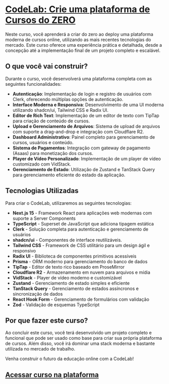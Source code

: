 # [CodeLab: Crie uma plataforma de Cursos do ZERO](https://www.devbygb.com/courses/codelab-crie-uma-plataforma-de-cursos/details)

Neste curso, você aprenderá a criar do zero ao deploy uma plataforma moderna de cursos online, utilizando as mais recentes tecnologias do mercado. Este curso oferece uma experiência prática e detalhada, desde a concepção até a implementação final de um projeto completo e escalável.

## O que você vai construir?
Durante o curso, você desenvolverá uma plataforma completa com as seguintes funcionalidades:

- **Autenticação**: Implementação de login e registro de usuários com Clerk, oferecendo múltiplas opções de autenticação.
- **Interface Moderna e Responsiva**: Desenvolvimento de uma UI moderna utilizando shadcn/ui, Tailwind CSS e Radix UI.
- **Editor de Rich Text**: Implementação de um editor de texto com TipTap para criação de conteúdo de cursos.
- **Upload e Gerenciamento de Arquivos**: Sistema de upload de arquivos com suporte a drag-and-drop e integração com Cloudflare R2.
- **Dashboard Administrativo**: Painel completo para gerenciamento de cursos, usuários e conteúdo.
- **Sistema de Pagamentos**: Integração com gateway de pagamento (Asaas) para monetização dos cursos.
- **Player de Vídeo Personalizado**: Implementação de um player de vídeo customizado com VidStack.
- **Gerenciamento de Estado**: Utilização de Zustand e TanStack Query para gerenciamento eficiente do estado da aplicação.

## Tecnologias Utilizadas
Para criar o CodeLab, utilizaremos as seguintes tecnologias:

- **Next.js 15** - Framework React para aplicações web modernas com suporte a Server Components
- **TypeScript** - Superset de JavaScript que adiciona tipagem estática
- **Clerk** - Solução completa para autenticação e gerenciamento de usuários
- **shadcn/ui** - Componentes de interface reutilizáveis.
- **Tailwind CSS** - Framework de CSS utilitário para um design ágil e responsivo
- **Radix UI** - Biblioteca de componentes primitivos acessíveis
- **Prisma** - ORM moderno para gerenciamento do banco de dados
- **TipTap** - Editor de texto rico baseado em ProseMirror
- **Cloudflare R2** - Armazenamento em nuvem para arquivos e mídia
- **VidStack** - Player de vídeo moderno e customizável
- **Zustand** - Gerenciamento de estado simples e eficiente
- **TanStack Query** - Gerenciamento de estados assíncronos e sincronização de dados
- **React Hook Form** - Gerenciamento de formulários com validação
- **Zod** - Validação de esquemas TypeScript

## Por que fazer este curso?
Ao concluir este curso, você terá desenvolvido um projeto completo e funcional que pode ser usado como base para criar sua própria plataforma de cursos. Além disso, você irá dominar uma stack moderna e bastante utilizada no mercado de trabalho.

Venha construir o futuro da educação online com a CodeLab!

## [Acessar curso na plataforma](https://www.devbygb.com/courses/codelab-crie-uma-plataforma-de-cursos/details)
